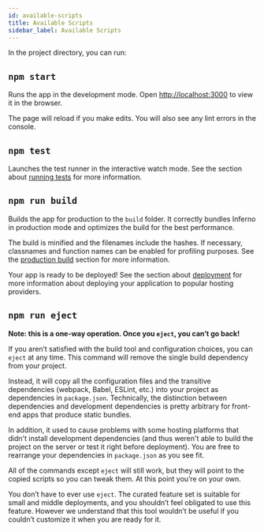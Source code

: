 ```yaml
---
id: available-scripts
title: Available Scripts
sidebar_label: Available Scripts
---
```


In the project directory, you can run:

## `npm start`

Runs the app in the development mode. Open [http://localhost:3000](http://localhost:3000) to view it in the browser.

The page will reload if you make edits. You will also see any lint errors in the console.

## `npm test`

Launches the test runner in the interactive watch mode. See the section about [running tests](running-tests.md) for more information.

## `npm run build`

Builds the app for production to the `build` folder. It correctly bundles Inferno in production mode and optimizes the build for the best performance.

The build is minified and the filenames include the hashes. If necessary, classnames and function names can be enabled for profiling purposes. See the [production build](production-build.md) section for more information.

Your app is ready to be deployed! See the section about [deployment](deployment.md) for more information about deploying your application to popular hosting providers.

## `npm run eject`

**Note: this is a one-way operation. Once you `eject`, you can’t go back!**

If you aren’t satisfied with the build tool and configuration choices, you can `eject` at any time. This command will remove the single build dependency from your project.

Instead, it will copy all the configuration files and the transitive dependencies (webpack, Babel, ESLint, etc.) into your project as dependencies in `package.json`. Technically, the distinction between dependencies and development dependencies is pretty arbitrary for front-end apps that produce static bundles.

In addition, it used to cause problems with some hosting platforms that didn't install development dependencies (and thus weren't able to build the project on the server or test it right before deployment). You are free to rearrange your dependencies in `package.json` as you see fit.

All of the commands except `eject` will still work, but they will point to the copied scripts so you can tweak them. At this point you’re on your own.

You don’t have to ever use `eject`. The curated feature set is suitable for small and middle deployments, and you shouldn’t feel obligated to use this feature. However we understand that this tool wouldn’t be useful if you couldn’t customize it when you are ready for it.
